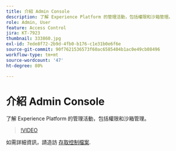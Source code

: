 ```yaml
---
title: 介紹 Admin Console
description: 了解 Experience Platform 的管理活動，包括權限和沙箱管理。
role: Admin, User
feature: Access Control
jira: KT-7923
thumbnail: 333860.jpg
exl-id: 7ede8f72-2b9d-4fb0-b176-c1e31b0e6f6e
source-git-commit: 90f7621536573f60ac6585404b1ac0e49cb08496
workflow-type: tm+mt
source-wordcount: '47'
ht-degree: 80%

---
```


# 介紹 Admin Console

了解 Experience Platform 的管理活動，包括權限和沙箱管理。

>[!VIDEO](https://video.tv.adobe.com/v/333860?quality=12&learn=on)

如需詳細資訊，請造訪 [存取控制檔案](https://experienceleague.adobe.com/docs/experience-platform/access-control/home.html?lang=zh-Hant).